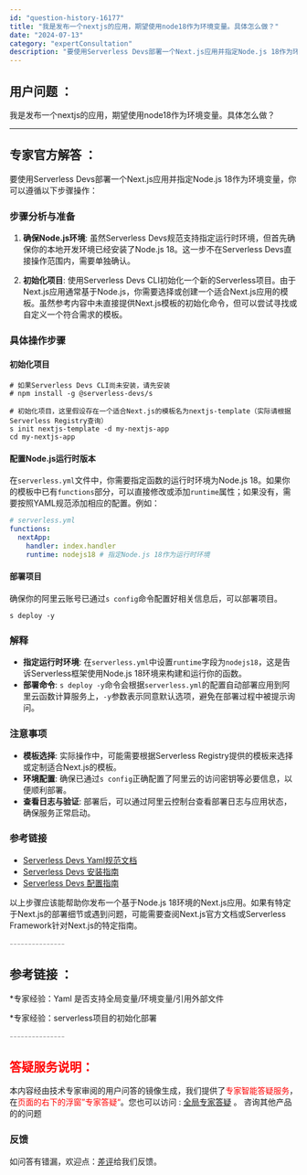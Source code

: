 ```yaml
---
id: "question-history-16177"
title: "我是发布一个nextjs的应用，期望使用node18作为环境变量。具体怎么做？"
date: "2024-07-13"
category: "expertConsultation"
description: "要使用Serverless Devs部署一个Next.js应用并指定Node.js 18作为环境变量，你可以遵循以下步骤操作：### 步骤分析与准备1. **确保Node.js环境**: 虽然Serverless Devs规范支持指定运行时环境，但首先确保你的本地开发环境已经安装了Node.js 1"
---
```


## 用户问题 ： 
 我是发布一个nextjs的应用，期望使用node18作为环境变量。具体怎么做？  

---------------
## 专家官方解答 ：

要使用Serverless Devs部署一个Next.js应用并指定Node.js 18作为环境变量，你可以遵循以下步骤操作：

### 步骤分析与准备

1. **确保Node.js环境**: 虽然Serverless Devs规范支持指定运行时环境，但首先确保你的本地开发环境已经安装了Node.js 18。这一步不在Serverless Devs直接操作范围内，需要单独确认。

2. **初始化项目**: 使用Serverless Devs CLI初始化一个新的Serverless项目。由于Next.js应用通常基于Node.js，你需要选择或创建一个适合Next.js应用的模板。虽然参考内容中未直接提供Next.js模板的初始化命令，但可以尝试寻找或自定义一个符合需求的模板。

### 具体操作步骤

#### 初始化项目

```shell
# 如果Serverless Devs CLI尚未安装，请先安装
# npm install -g @serverless-devs/s

# 初始化项目，这里假设存在一个适合Next.js的模板名为nextjs-template（实际请根据Serverless Registry查询）
s init nextjs-template -d my-nextjs-app
cd my-nextjs-app
```

#### 配置Node.js运行时版本

在`serverless.yml`文件中，你需要指定函数的运行时环境为Node.js 18。如果你的模板中已有`functions`部分，可以直接修改或添加`runtime`属性；如果没有，需要按照YAML规范添加相应的配置。例如：

```yaml
# serverless.yml
functions:
  nextApp:
    handler: index.handler
    runtime: nodejs18 # 指定Node.js 18作为运行时环境
```

#### 部署项目

确保你的阿里云账号已通过`s config`命令配置好相关信息后，可以部署项目。

```shell
s deploy -y
```

### 解释

- **指定运行时环境**: 在`serverless.yml`中设置`runtime`字段为`nodejs18`，这是告诉Serverless框架使用Node.js 18环境来构建和运行你的函数。
- **部署命令**: `s deploy -y`命令会根据`serverless.yml`的配置自动部署应用到阿里云函数计算服务上，`-y`参数表示同意默认选项，避免在部署过程中被提示询问。

### 注意事项

- **模板选择**: 实际操作中，可能需要根据Serverless Registry提供的模板来选择或定制适合Next.js的模板。
- **环境配置**: 确保已通过`s config`正确配置了阿里云的访问密钥等必要信息，以便顺利部署。
- **查看日志与验证**: 部署后，可以通过阿里云控制台查看部署日志与应用状态，确保服务正常启动。

### 参考链接

- [Serverless Devs Yaml规范文档](https://docs.serverless-devs.com/user-guide/spec/)
- [Serverless Devs 安装指南](https://www.serverless-devs.com/serverless-devs/install)
- [Serverless Devs 配置指南](https://docs.serverless-devs.com/fc/config)

以上步骤应该能帮助你发布一个基于Node.js 18环境的Next.js应用。如果有特定于Next.js的部署细节或遇到问题，可能需要查阅Next.js官方文档或Serverless Framework针对Next.js的特定指南。


<font color="#949494">---------------</font> 


## 参考链接 ：

*专家经验：Yaml 是否支持全局变量/环境变量/引用外部文件 
 
 *专家经验：serverless项目的初始化部署 


 <font color="#949494">---------------</font> 
 


## <font color="#FF0000">答疑服务说明：</font> 

本内容经由技术专家审阅的用户问答的镜像生成，我们提供了<font color="#FF0000">专家智能答疑服务</font>，在<font color="#FF0000">页面的右下的浮窗”专家答疑“</font>。您也可以访问 : [全局专家答疑](https://answer.opensource.alibaba.com/docs/intro) 。 咨询其他产品的的问题

### 反馈
如问答有错漏，欢迎点：[差评](https://ai.nacos.io/user/feedbackByEnhancerGradePOJOID?enhancerGradePOJOId=16181)给我们反馈。
